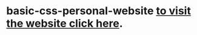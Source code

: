 # basic-css-personal-website  [to visit the website click here](https://nishilnayak.github.io/basic-css-personal-website/).
